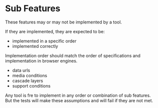 # Sub Features

These features may or may not be implemented by a tool.

If they are implemented, they are expected to be:
- implemented in a specific order
- implemented correctly

Implementation order should match the order of specifications and implementation in browser engines.
- data urls
- media conditions
- cascade layers
- support conditions

Any tool is fre to implement in any order or combination of sub features.  
But the tests will make these assumptions and will fail if they are not met.
